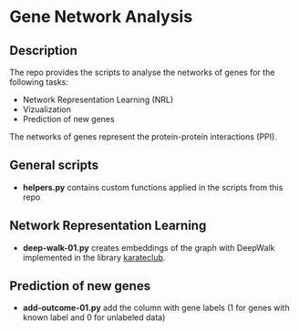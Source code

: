 # Gene Network Analysis 

## Description

The repo provides the scripts to analyse the networks of genes for the following tasks: 

* Network Representation Learning (NRL)
* Vizualization 
* Prediction of new genes

The networks of genes represent the protein-protein interactions (PPI).

## General scripts

* **helpers.py** contains custom functions applied in the scripts from this repo

## Network Representation Learning

* **deep-walk-01.py** creates embeddings of the graph with DeepWalk implemented in the library [karateclub](https://github.com/benedekrozemberczki/karateclub). 

## Prediction of new genes

* **add-outcome-01.py** add the column with gene labels (1 for genes with known label and 0 for unlabeled data)



